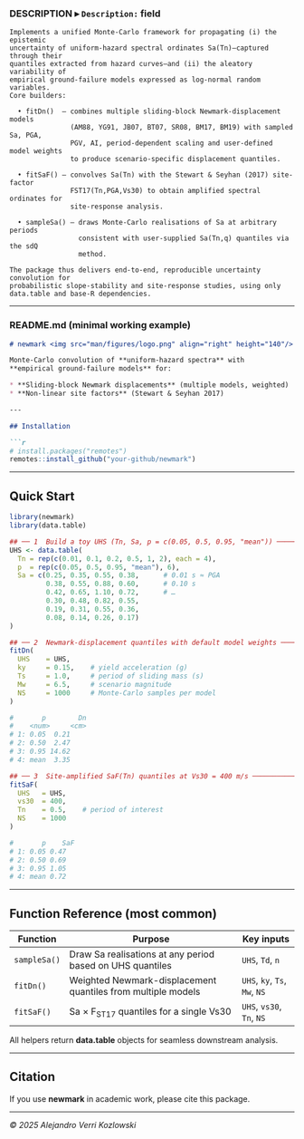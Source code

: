 ### DESCRIPTION ▸ `Description:` field

```
Implements a unified Monte-Carlo framework for propagating (i) the epistemic
uncertainty of uniform-hazard spectral ordinates Sa(Tn)—captured through their
quantiles extracted from hazard curves—and (ii) the aleatory variability of
empirical ground-failure models expressed as log-normal random variables.
Core builders:

  • fitDn()  – combines multiple sliding-block Newmark-displacement models
               (AM88, YG91, JB07, BT07, SR08, BM17, BM19) with sampled Sa, PGA,
               PGV, AI, period-dependent scaling and user-defined model weights
               to produce scenario-specific displacement quantiles.

  • fitSaF() – convolves Sa(Tn) with the Stewart & Seyhan (2017) site-factor
               FST17(Tn,PGA,Vs30) to obtain amplified spectral ordinates for
               site-response analysis.

  • sampleSa() – draws Monte-Carlo realisations of Sa at arbitrary periods
                 consistent with user-supplied Sa(Tn,q) quantiles via the sdQ
                 method.

The package thus delivers end-to-end, reproducible uncertainty convolution for
probabilistic slope-stability and site-response studies, using only
data.table and base-R dependencies.
```

---

### README.md  (minimal working example)

````markdown
# newmark <img src="man/figures/logo.png" align="right" height="140"/>

Monte-Carlo convolution of **uniform-hazard spectra** with
**empirical ground-failure models** for:

* **Sliding-block Newmark displacements** (multiple models, weighted)
* **Non-linear site factors** (Stewart & Seyhan 2017)

---

## Installation

```r
# install.packages("remotes")
remotes::install_github("your-github/newmark")
````

---

## Quick Start

```r
library(newmark)
library(data.table)

## ── 1  Build a toy UHS (Tn, Sa, p = c(0.05, 0.5, 0.95, "mean")) ──────────
UHS <- data.table(
  Tn = rep(c(0.01, 0.1, 0.2, 0.5, 1, 2), each = 4),
  p  = rep(c(0.05, 0.5, 0.95, "mean"), 6),
  Sa = c(0.25, 0.35, 0.55, 0.38,      # 0.01 s ≈ PGA
         0.38, 0.55, 0.88, 0.60,      # 0.10 s
         0.42, 0.65, 1.10, 0.72,      # …
         0.30, 0.48, 0.82, 0.55,
         0.19, 0.31, 0.55, 0.36,
         0.08, 0.14, 0.26, 0.17)
)

## ── 2  Newmark-displacement quantiles with default model weights ─────────
fitDn(
  UHS    = UHS,
  ky     = 0.15,    # yield acceleration (g)
  Ts     = 1.0,     # period of sliding mass (s)
  Mw     = 6.5,     # scenario magnitude
  NS     = 1000     # Monte-Carlo samples per model
)

#       p        Dn
#    <num>     <cm>
# 1: 0.05  0.21
# 2: 0.50  2.47
# 3: 0.95 14.62
# 4: mean  3.35

## ── 3  Site-amplified SaF(Tn) quantiles at Vs30 = 400 m/s ───────────────
fitSaF(
  UHS   = UHS,
  vs30  = 400,
  Tn    = 0.5,    # period of interest
  NS    = 1000
)

#       p    SaF
# 1: 0.05 0.47
# 2: 0.50 0.69
# 3: 0.95 1.05
# 4: mean 0.72
```

---

## Function Reference (most common)

| Function     | Purpose                                                      | Key inputs                    |
| ------------ | ------------------------------------------------------------ | ----------------------------- |
| `sampleSa()` | Draw Sa realisations at any period based on UHS quantiles    | `UHS`, `Td`, `n`              |
| `fitDn()`    | Weighted Newmark-displacement quantiles from multiple models | `UHS`, `ky`, `Ts`, `Mw`, `NS` |
| `fitSaF()`   | Sa × F<sub>ST17</sub> quantiles for a single Vs30            | `UHS`, `vs30`, `Tn`, `NS`     |

All helpers return **data.table** objects for seamless downstream analysis.

---

## Citation

If you use **newmark** in academic work, please cite this package.

---

*© 2025 Alejandro Verri Kozlowski*

